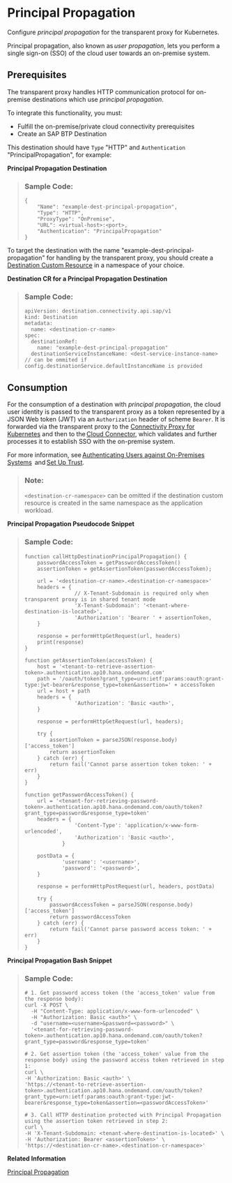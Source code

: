 <!-- loio456b58cd5cd541d897f4bd3edf8ef7d2 -->

# Principal Propagation

Configure *principal propagation* for the transparent proxy for Kubernetes.

Principal propagation, also known as *user propagation*, lets you perform a single sign-on \(SSO\) of the cloud user towards an on-premise system.



<a name="loio456b58cd5cd541d897f4bd3edf8ef7d2__section_tfr_bwv_hcc"/>

## Prerequisites

The transparent proxy handles HTTP communication protocol for on-premise destinations which use *principal propagation*.

To integrate this functionality, you must:

-   Fulfill the on-premise/private cloud connectivity prerequisites
-   Create an SAP BTP Destination

This destination should have `Type` "HTTP" and `Authentication` "PrincipalPropagation", for example:

**Principal Propagation Destination**

> ### Sample Code:  
> ```
> {
>     "Name": "example-dest-principal-propagation",
>     "Type": "HTTP",
>     "ProxyType": "OnPremise",
>     "URL": <virtual-host>:<port>,
>     "Authentication": "PrincipalPropagation"
> }
> ```

To target the destination with the name "example-dest-principal-propagation" for handling by the transparent proxy, you should create a [Destination Custom Resource](destination-custom-resource-fc7951e.md) in a namespace of your choice.

**Destination CR for a Principal Propagation Destination**

> ### Sample Code:  
> ```
> apiVersion: destination.connectivity.api.sap/v1
> kind: Destination
> metadata:
>   name: <destination-cr-name>
> spec:
>   destinationRef:
>     name: "example-dest-principal-propagation"
>   destinationServiceInstanceName: <dest-service-instance-name> // can be ommited if config.destinationService.defaultInstanceName is provided
> ```



<a name="loio456b58cd5cd541d897f4bd3edf8ef7d2__section_g4k_bwv_hcc"/>

## Consumption

For the consumption of a destination with *principal propagation*, the cloud user identity is passed to the transparent proxy as a token represented by a JSON Web token \(JWT\) via an `Authorization` header of scheme `Bearer`. It is forwarded via the transparent proxy to the [Connectivity Proxy for Kubernetes](connectivity-proxy-for-kubernetes-e661713.md) and then to the [Cloud Connector](cloud-connector-e6c7616.md), which validates and further processes it to establish SSO with the on-premise system.

For more information, see [Authenticating Users against On-Premises Systems](authenticating-users-against-on-premises-systems-b643fbe.md)  and [Set Up Trust](set-up-trust-a4ee70f.md).

> ### Note:  
> `<destination-cr-namespace>` can be omitted if the destination custom resource is created in the same namespace as the application workload.

**Principal Propagation Pseudocode Snippet**

> ### Sample Code:  
> ```
> function callHttpDestinationPrincipalPropagation() {
>     passwordAccessToken = getPasswordAccessToken()
>     assertionToken = getAssertionToken(passwordAccessToken);
>  
>     url = '<destination-cr-name>.<destination-cr-namespace>'
>     headers = {
>                 // X-Tenant-Subdomain is required only when transparent proxy is in shared tenant mode
>                 'X-Tenant-Subdomain': '<tenant-where-destination-is-located>',
>                 'Authorization': 'Bearer ' + assertionToken,
>     }
>          
>     response = performHttpGetRequest(url, headers)
>     print(response)
> }
>  
> function getAssertionToken(accessToken) {
>     host = '<tenant-to-retrieve-assertion-token>.authentication.ap10.hana.ondemand.com'
>     path = '/oauth/token?grant_type=urn:ietf:params:oauth:grant-type:jwt-bearer&response_type=token&assertion=' + accessToken
>     url = host + path
>     headers = {
>                 'Authorization': 'Basic <auth>',
>     }
>  
>     response = performHttpGetRequest(url, headers);
>  
>     try {
>         assertionToken = parseJSON(response.body)['access_token']
>         return assertionToken
>     } catch (err) {
>         return fail('Cannot parse assertion token token: ' + err)
>     }
> }
>  
> function getPasswordAccessToken() {
>     url = '<tenant-for-retrieving-password-token>.authentication.ap10.hana.ondemand.com/oauth/token?grant_type=password&response_type=token'
>     headers = {
>                 'Content-Type': 'application/x-www-form-urlencoded',
>                 'Authorization': 'Basic <auth>',
>             }
>  
>     postData = {
>             'username': '<username>',
>             'password': '<password>',
>     }
>      
>     response = performHttpPostRequest(url, headers, postData)
>      
>     try {
>         passwordAccessToken = parseJSON(response.body)['access_token']
>         return passwordAccessToken
>     } catch (err) {
>         return fail('Cannot parse password access token: ' + err)
>     }
> }
> ```

**Principal Propagation Bash Snippet** 

> ### Sample Code:  
> ```
> # 1. Get password access token (the 'access_token' value from the response body):
> curl -X POST \
>   -H "Content-Type: application/x-www-form-urlencoded" \
>   -H "Authorization: Basic <auth>" \
>   -d "username=<username>&password=<password>" \
>   '<tenant-for-retrieving-password-token>.authentication.ap10.hana.ondemand.com/oauth/token?grant_type=password&response_type=token'
>   
> # 2. Get assertion token (the 'access_token' value from the response body) using the password access token retrieved in step 1:
> curl \
> -H 'Authorization: Basic <auth>' \
> 'https://<tenant-to-retrieve-assertion-token>.authentication.ap10.hana.ondemand.com/oauth/token?grant_type=urn:ietf:params:oauth:grant-type:jwt-bearer&response_type=token&assertion=<passwordAccessToken>'
>  
> # 3. Call HTTP destination protected with Principal Propagation using the assertion token retrieved in step 2:
> curl \
> -H 'X-Tenant-Subdomain: <tenant-where-destination-is-located>' \
> -H 'Authorization: Bearer <assertionToken>' \
> 'https://<destination-cr-name>.<destination-cr-namespace>'
> ```

**Related Information**  


[Principal Propagation](principal-propagation-e2cbb48.md "Enable single sign-on (SSO) by forwarding the identity of cloud users to a remote system or service.")

